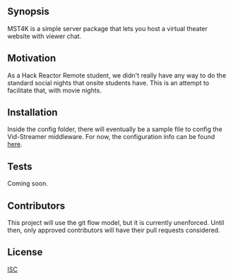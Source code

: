 ## Synopsis

MST4K is a simple server package that lets you host a virtual theater website with viewer chat.

## Motivation

As a Hack Reactor Remote student, we didn't really have any way to do the standard social nights that onsite students have. This is an attempt to facilitate that, with movie nights.

## Installation

Inside the config folder, there will eventually be a sample file to config the Vid-Streamer middleware. For now, the configuration info can be found [here][1].

## Tests

Coming soon.

## Contributors

This project will use the git flow model, but it is currently unenforced. Until then, only approved contributors will have their pull requests considered.

## License

[ISC][2]

  [1]: https://github.com/meloncholy/vid-streamer
  [2]: http://opensource.org/licenses/ISC